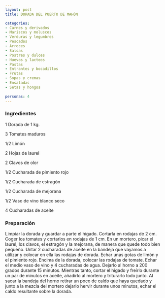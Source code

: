 ```yaml
---
layout: post
title: DORADA DEL PUERTO DE MAHÓN

categories:
- Carnes y derivados
- Mariscos y moluscos
- Verduras y legumbres
- Pescados
- Arroces
- Salsas
- Postres y dulces
- Huevos y lacteos
- Pastas
- Entrantes y bocadillos
- Frutas
- Sopas y cremas
- Ensaladas
- Setas y hongos
 
personas: 4 
---
```


<h3>Ingredientes</h3>
1 Dorada de 1 kg.

3 Tomates maduros

1/2 Limón

2 Hojas de laurel

2 Clavos de olor

1/2 Cucharada de pimiento rojo

1/2 Cucharada de estragón

1/2 Cucharada de mejorana

1/2 Vaso de vino blanco seco

4 Cucharadas de aceite

<h3>Preparación</h3>
Limpiar la dorada y guardar a parte el hígado. Cortarla en rodajas de 2 cm. Coger los tomates y cortarlos en rodajas de 1 cm. En un mortero, picar el laurel, los clavos, el estragón y la mejorana, de manera que quede todo bien pequeño. Untar 2 cucharadas de aceite en la bandeja que vayamos a utilizar y colocar en ella las rodajas de dorada. Echar unas gotas de limón y el pimiento rojo. Encima de la dorada, colocar las rodajas de tomate. Echar el medio vaso de vino y 4 cucharadas de agua. Dejarlo al horno a 200 grados durante 15 minutos. Mientras tanto, cortar el hígado y freírlo durante un par de minutos en aceite, añadirlo al mortero y triturarlo todo junto. Al sacar la bandeja del horno retirar un poco de caldo que haya quedado y junto a la mezcla del mortero dejarlo hervir durante unos minutos, echar el caldo resultante sobre la dorada.

